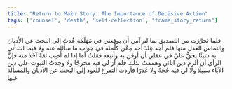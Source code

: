 ```yaml
---
title: "Return to Main Story: The Importance of Decisive Action"
tags: ['counsel', 'death', 'self-reflection', "frame_story_return"]
---
```


 فلما تحرَّزت من التصديق بما لم آمن أن يوقِعني في مَهَلَكة عُدتُ إلى البحث عن الأديان والتماس العدل منها فلم أجد عِنْدَ أحد مِمَّن كلَّمتُه  في جواب ما سألتُه عنه ولا فيما ابتدأني به  شيئًا يحقُّ عليَّ في عقلي أن أوقن به وأتبعه فقلتُ أما إذا لم أُصِب ثقةً آخُذ منه فإنَّ الرأي أن ألزم دين آبائي وهممتُ بذلك فلم أرَ لي فيه مخرجًا ولا وجدتُ الثبوت على دين الآباء سبيلًا ولا لي فيه حُجَةً ولا عُذرًا فأردت التفرغ للعَود إلى البحث عن الأديان والمسألة عنها
